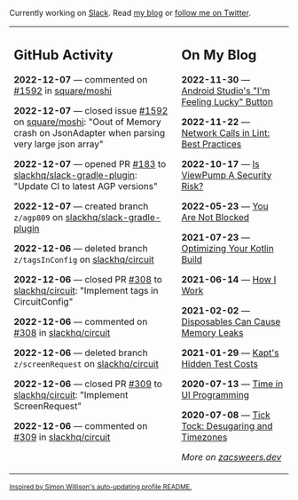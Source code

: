 Currently working on [Slack](https://slack.com/). Read [my blog](https://zacsweers.dev/) or [follow me on Twitter](https://twitter.com/ZacSweers).

<table><tr><td valign="top" width="60%">

## GitHub Activity
<!-- githubActivity starts -->
**2022-12-07** — commented on [#1592](https://github.com/square/moshi/issues/1592#issuecomment-1340540432) in [square/moshi](https://github.com/square/moshi)

**2022-12-07** — closed issue [#1592](https://github.com/square/moshi/issues/1592) on [square/moshi](https://github.com/square/moshi): "Oout of Memory crash on JsonAdapter when parsing very large json array"

**2022-12-07** — opened PR [#183](https://github.com/slackhq/slack-gradle-plugin/pull/183) to [slackhq/slack-gradle-plugin](https://github.com/slackhq/slack-gradle-plugin): "Update CI to latest AGP versions"

**2022-12-07** — created branch `z/agp809` on [slackhq/slack-gradle-plugin](https://github.com/slackhq/slack-gradle-plugin)

**2022-12-06** — deleted branch `z/tagsInConfig` on [slackhq/circuit](https://github.com/slackhq/circuit)

**2022-12-06** — closed PR [#308](https://github.com/slackhq/circuit/pull/308) to [slackhq/circuit](https://github.com/slackhq/circuit): "Implement tags in CircuitConfig"

**2022-12-06** — commented on [#308](https://github.com/slackhq/circuit/pull/308#issuecomment-1340103922) in [slackhq/circuit](https://github.com/slackhq/circuit)

**2022-12-06** — deleted branch `z/screenRequest` on [slackhq/circuit](https://github.com/slackhq/circuit)

**2022-12-06** — closed PR [#309](https://github.com/slackhq/circuit/pull/309) to [slackhq/circuit](https://github.com/slackhq/circuit): "Implement ScreenRequest"

**2022-12-06** — commented on [#309](https://github.com/slackhq/circuit/pull/309#issuecomment-1340103203) in [slackhq/circuit](https://github.com/slackhq/circuit)
<!-- githubActivity ends -->
</td><td valign="top" width="40%">

## On My Blog
<!-- blog starts -->
**2022-11-30** — [Android Studio's "I'm Feeling Lucky" Button](https://www.zacsweers.dev/android-studios-im-feeling-lucky-button/)

**2022-11-22** — [Network Calls in Lint: Best Practices](https://www.zacsweers.dev/network-calls-in-lint-best-practices/)

**2022-10-17** — [Is ViewPump A Security Risk?](https://www.zacsweers.dev/is-viewpump-a-security-risk/)

**2022-05-23** — [You Are Not Blocked](https://www.zacsweers.dev/you-are-not-blocked/)

**2021-07-23** — [Optimizing Your Kotlin Build](https://www.zacsweers.dev/optimizing-your-kotlin-build/)

**2021-06-14** — [How I Work](https://www.zacsweers.dev/how-i-work/)

**2021-02-02** — [Disposables Can Cause Memory Leaks](https://www.zacsweers.dev/disposables-can-cause-memory-leaks/)

**2021-01-29** — [Kapt's Hidden Test Costs](https://www.zacsweers.dev/kapts-hidden-test-costs/)

**2020-07-13** — [Time in UI Programming](https://www.zacsweers.dev/time-in-ui/)

**2020-07-08** — [Tick Tock: Desugaring and Timezones](https://www.zacsweers.dev/ticktock-desugaring-timezones/)
<!-- blog ends -->
_More on [zacsweers.dev](https://zacsweers.dev/)_
</td></tr></table>

<sub><a href="https://simonwillison.net/2020/Jul/10/self-updating-profile-readme/">Inspired by Simon Willison's auto-updating profile README.</a></sub>